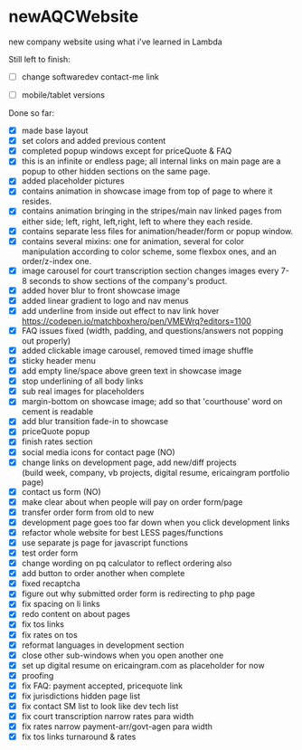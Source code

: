 # newAQCWebsite

new company website using what i've learned in Lambda

Still left to finish:

- [ ] change softwaredev contact-me link
- [ ] mobile/tablet versions


Done so far:

- [X] made base layout
- [X] set colors and added previous content
- [X] completed popup windows except for priceQuote & FAQ
- [X] this is an infinite or endless page; all internal links on main page are a popup to other hidden sections on the same page.
- [X] added placeholder pictures
- [X] contains animation in showcase image from top of page to where it resides.
- [X] contains animation bringing in the stripes/main nav linked pages from either side; left, right, left,right, left to where they each reside.
- [X] contains separate less files for animation/header/form or popup window.
- [X] contains several mixins: one for animation, several for color manipulation according to color scheme, some flexbox ones, and an order/z-index one.
- [X] image carousel for court transcription section changes images every 7-8 seconds to show sections of the company's product.
- [X] added hover blur to front showcase image
- [X] added linear gradient to logo and nav menus
- [X] add underline from inside out effect to nav link hover https://codepen.io/matchboxhero/pen/VMEWrq?editors=1100
- [X] FAQ issues fixed (width, padding, and questions/answers not popping out properly)
- [X] added clickable image carousel, removed timed image shuffle
- [X] sticky header menu
- [X] add empty line/space above green text in showcase image
- [X] stop underlining of all body links
- [X] sub real images for placeholders
- [X] margin-bottom on showcase image; add so that 'courthouse' word on cement is readable
- [X] add blur transition fade-in to showcase
- [X] priceQuote popup
- [X] finish rates section
- [X] social media icons for contact page (NO)
- [X] change links on development page, add new/diff projects<br>
    (build week, company, vb projects, digital resume, ericaingram portfolio page)
- [X] contact us form (NO)
- [X] make clear about when people will pay on order form/page
- [X] transfer order form from old to new
- [X] development page goes too far down when you click development links
- [X] refactor whole website for best LESS pages/functions
- [X] use separate js page for javascript functions
- [X] test order form
- [X] change wording on pq calculator to reflect ordering also
- [X] add button to order another when complete
- [X] fixed recaptcha
- [X] figure out why submitted order form is redirecting to php page
- [X] fix spacing on li links
- [X] redo content on about pages
- [X] fix tos links
- [X] fix rates on tos
- [X] reformat languages in development section
- [X] close other sub-windows when you open another one
- [X] set up digital resume on ericaingram.com as placeholder for now
- [X] proofing
- [X] fix FAQ: payment accepted, pricequote link
- [X] fix jurisdictions hidden page list
- [X] fix contact SM list to look like dev tech list
- [X] fix court transcription narrow rates para width
- [X] fix rates narrow payment-arr/govt-agen para width
- [X] fix tos links turnaround & rates